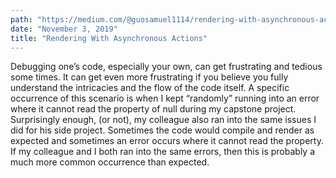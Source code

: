 ```yaml
---
path: "https://medium.com/@guosamuel1114/rendering-with-asynchronous-actions-aca319db5aee"
date: "November 3, 2019"
title: "Rendering With Asynchronous Actions"
---
```


Debugging one’s code, especially your own, can get frustrating and tedious some times. It can get even more frustrating if you believe you fully understand the intricacies and the flow of the code itself. A specific occurrence of this scenario is when I kept “randomly” running into an error where it cannot read the property of null during my capstone project. Surprisingly enough, (or not), my colleague also ran into the same issues I did for his side project. Sometimes the code would compile and render as expected and sometimes an error occurs where it cannot read the property. If my colleague and I both ran into the same errors, then this is probably a much more common occurrence than expected.
